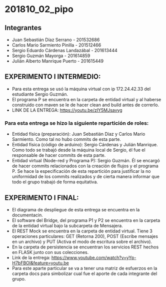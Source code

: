 # 201810_02_pipo

## Integrantes

+ Juan Sebastián Díaz Serrano - 201532686
+ Carlos Mario Sarmiento Pinilla - 201512466
+ Sergio Eduardo Cárdenas Landazábal - 201613444
+ Sergio Guzmán Mayorga - 201614859
+ Julián Alberto Manrique Puerto - 201615449

## EXPERIMENTO I INTERMEDIO:
+ Para esta entrega se usó la máquina virtual con ip 172.24.42.33 del estudiante Sergio Guzmán.
+ El programa P se encuentra en la carpeta de entidad virtual y al haberse construido con maven se le de hacer clean and build antes de correrlo.
+ LINK DE LA ENTREGA: https://youtu.be/zIY5MJsavyg
### Para esta entrega se hizo la siguiente repartición de roles:
+ Entidad física (preparación): Juan Sebastián Díaz y Carlos Mario Sarmiento. Como tal no hubo commits de esta parte.
+ Entidad física (código de arduino): Sergio Cárdenas y Julián Manrique. Como todo se trabajó desde la máquina local de Sergio, él fue el responsable de hacer commits de esta parte.
+ Entidad virtual (Node-red y Programa P): Sergio Guzmán. Él se encargó de hacer commits relacionados con la creación de flujos y el programa P.
Se hace la especificación de esta repartición para justificar la no uniformidad de los commits realizados y de cierta manera informar que todo el grupo trabajó de forma equitativa.
## EXPERIMENTO I FINAL: 
+ El diagrama de despliegue de esta entrega se encuentra en la documentacin.
+ El software del Bridge, del programa P1 y P2 se encuentra en la carpeta de la entidad virtual bajo la subcarpeta de Mensajera.
+ El REST Mock se encuentra en la carpeta de entidad virtual. Tiene 3 operaciones particulares: GET (Retorna 200), POST (Escribe mensajes en un archivo) y PUT (Activa el modo de escritura sobre el archivo).
+ En la carpeta de persistencia se encuentran los servicios REST hechos en FLASK junto con sus colecciones. 
+ Link de la entrega: https://www.youtube.com/watch?v=yYp-H7bFBOI&feature=youtu.be
+ Para este aparte particular se va a tener una matriz de esfuerzos en la carpeta docs para simbolizar cual fue el aporte de cada integrante del grupo.
